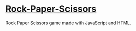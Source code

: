 # [Rock-Paper-Scissors](https://pauloskatostaris.github.io/Rock-Paper-Scissors/)
Rock Paper Scissors game made with JavaScript and HTML.
